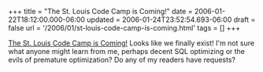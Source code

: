 +++
title = "The St. Louis Code Camp is Coming!"
date = 2006-01-22T18:12:00.000-06:00
updated = 2006-01-24T23:52:54.693-06:00
draft = false
url = '/2006/01/st-louis-code-camp-is-coming.html'
tags = []
+++

[The St. Louis Code Camp is Coming!](http://www.agileprogrammer.com/oneagilecoder/archive/2006/01/22/11023.aspx) Looks like we finally exist! I'm not sure what anyone might learn from me, perhaps decent SQL optimizing or the evils of premature optimization? Do any of my readers have requests?
